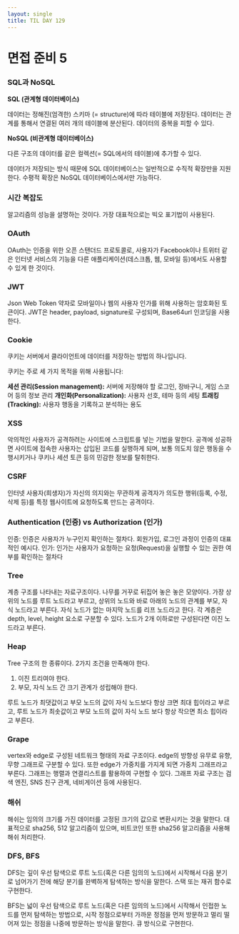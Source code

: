 ```yaml
---
layout: single
title: TIL DAY 129
---
```




# 면접 준비 5

### SQL과 NoSQL

**SQL (관계형 데이터베이스)**

데이터는 정해진(엄격한) 스키마 (= structure)에 따라 테이블에 저장된다. 
데이터는 관계를 통해서 연결된 여러 개의 테이블에 분산된다. 데이터의 중복을 피할 수 있다.

**NoSQL (비관계형 데이터베이스)**

다른 구조의 데이터를 같은 컬렉션(= SQL에서의 테이블)에 추가할 수 있다.

데이터가 저장되는 방식 때문에 SQL 데이터베이스는 일반적으로 수직적 확장만을 지원한다. 수평적 확장은 NoSQL 데이터베이스에서만 가능하다.

### 시간 복잡도

알고리즘의 성능을 설명하는 것이다. 가장 대표적으로는 빅오 표기법이 사용된다.

### OAuth

OAuth는 인증을 위한 오픈 스탠더드 프로토콜로, 사용자가 Facebook이나 트위터 같은 인터넷 서비스의 기능을 다른 애플리케이션(데스크톱, 웹, 모바일 등)에서도 사용할 수 있게 한 것이다.

### JWT

Json Web Token 약자로 모바일이나 웹의 사용자 인가를 위해 사용하는 암호화된 토큰이다. JWT은 header, payload, signature로 구성되며, Base64url 인코딩을 사용한다. 

### Cookie

쿠키는 서버에서 클라이언트에 데이터를 저장하는 방법의 하나입니다.

쿠키는 주로 세 가지 목적을 위해 사용됩니다:

**세션 관리(Session management):** 서버에 저장해야 할 로그인, 장바구니, 게임 스코어 등의 정보 관리
**개인화(Personalization):** 사용자 선호, 테마 등의 세팅
**트래킹(Tracking):** 사용자 행동을 기록하고 분석하는 용도

### XSS

악의적인 사용자가 공격하려는 사이트에 스크립트를 넣는 기법을 말한다. 공격에 성공하면 사이트에 접속한 사용자는 삽입된 코드를 실행하게 되며, 보통 의도치 않은 행동을 수행시키거나 쿠키나 세션 토큰 등의 민감한 정보를 탈취한다.

### CSRF

인터넷 사용자(희생자)가 자신의 의지와는 무관하게 공격자가 의도한 행위(등록, 수정, 삭제 등)를 특정 웹사이트에 요청하도록 만드는 공격이다.

### Authentication (인증) vs Authorization (인가)

인증: 인증은 사용자가 누구인지 확인하는 절차다. 회원가입, 로그인 과정이 인증의 대표적인 예시다.
인가: 인가는 사용자가 요청하는 요청(Request)을 실행할 수 있는 권한 여부를 확인하는 절차다

### Tree

계층 구조를 나타내는 자료구조이다. 나무를 거꾸로 뒤집어 놓은 놓은 모양이다. 가장 상위의 노드를 루트 노드라고 부르고, 상위의 노드와 바로 아래의 노드의 관계를 부모, 자식 노드라고 부른다. 자식 노드가 없는 마지막 노드를 리프 노드라고 한다. 각 계층은 depth, level, height 요소로 구분할 수 있다. 노드가 2개 이하로만 구성된다면 이진 노드라고 부른다.

### Heap

Tree 구조의 한 종류이다. 2가지 조건을 만족해야 한다.

1. 이진 트리여야 한다.
2. 부모, 자식 노드 간 크기 관계가 성립해야 한다.

루트 노드가 최댓값이고 부모 노드의 값이 자식 노드보다 항상 크면 최대 힙이라고 부르고, 루트 노드가 최솟값이고 부모 노드의 값이 자식 노드 보다 항상 작으면 최소 힙이라고 부른다.

### Grape

vertex와 edge로 구성된 네트워크 형태의 자료 구조이다. edge의 방향성 유무로 유향, 무향 그래프로 구분할 수 있다. 또한 edge가 가중치를 가지게 되면 가중치 그래프라고 부른다. 그래프는 행렬과 연결리스트를 활용하여 구현할 수 있다. 그래프 자료 구조는 검색 엔진, SNS 친구 관계, 네비게이션 등에 사용된다.

### 해쉬

해쉬는 임의의 크기를 가진 데이터를 고정된 크기의 값으로 변환시키는 것을 말한다. 대표적으로 sha256, 512 알고리즘이 있으며, 비트코인 또한 sha256 알고리즘을 사용해 해쉬 처리한다.

### DFS, BFS

DFS는 깊이 우선 탐색으로 루트 노드(혹은 다른 임의의 노드)에서 시작해서 다음 분기로 넘어가기 전에 해당 분기를 완벽하게 탐색하는 방식을 말한다. 스택 또는 재귀 함수로 구현한다.

BFS는 넓이 우선 탐색으로 루트 노드(혹은 다른 임의의 노드)에서 시작해서 인접한 노드를 먼저 탐색하는 방법으로, 시작 정점으로부터 가까운 정점을 먼저 방문하고 멀리 떨어져 있는 정점을 나중에 방문하는 방식을 말한다. 큐 방식으로 구현한다.